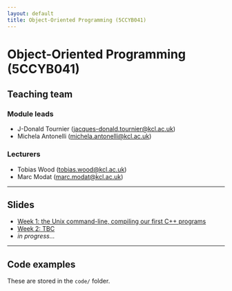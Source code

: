```yaml
---
layout: default
title: Object-Oriented Programming (5CCYB041)
---
```


# Object-Oriented Programming (5CCYB041)

## Teaching team

### Module leads

- J-Donald Tournier (jacques-donald.tournier@kcl.ac.uk)
- Michela Antonelli (michela.antonelli@kcl.ac.uk)

### Lecturers

- Tobias Wood (tobias.wood@kcl.ac.uk)
- Marc Modat (marc.modat@kcl.ac.uk)

---

## Slides

- [Week 1: the Unix command-line, compiling our first C++ programs](https://kcl-bmeis.github.io/OOP/week1)
- [Week 2: TBC](https://kcl-bmeis.github.io/OOP/week2)
- _in progress..._

---

## Code examples

These are stored in the `code/` folder.
